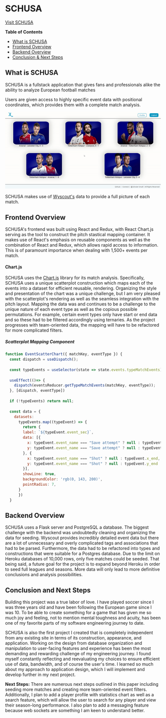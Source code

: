 # SCHUSA
[Visit SCHUSA](http://schusa.herokuapp.com/)

**Table of Contents**
* [What is SCHUSA](#What-is-SCHUSA)
* [Frontend Overview](#frontend-overview)
* [Backend Overview](#backend-overview)
* [Conclusion & Next Steps](#conclusion-and-next-steps)

## What is SCHUSA
SCHUSA is a fullstack application that gives fans and professionals alike the ability to analyze European football matches

Users are given access to highly specific event data with positional coordinates, which provides them with a complete match analysis.

![](/readme-resources/schusa-walkthrough.gif)

SCHUSA makes use of [Wyscout's](https://wyscout.com/) data to provide a full picture of each match.

## Frontend Overview
SCHUSA's frontend was built using React and Redux, with React Chart.js serving as the tool to construct the pitch stastical mapping container. It makes use of React's emphasis on reusable components as well as the combination of React and Redux, which allows rapid access to information. This is of paramount importance when dealing with 1,500+ events per match. 

#### Chart.js
SCHUSA uses the [Chart.js](https://www.chartjs.org/docs/latest/) library for its match analysis. Specifically, SCHUSA uses a unique scatterplot construction which maps each of the events into a dataset for efficient reusable, rendering. Organizing the style and presentation of the chart was a unique challenge, but I am very pleased with the scatterplot's rendering as well as the seamless integration with the pitch layout. Mapping the data was and continues to be a challenge to the unique nature of each event type as well as the copious possible permutations. For example, certain event types only have start or end data and so these had to be filtered accordingly using ternaries. As the project progresses with team-oriented data, the mapping will have to be refactored for more complicated filters.

##### Scatterplot Mapping Component
```jsx
function EventScatterChart({ matchKey, eventType }) {
  const dispatch = useDispatch();

  const typeEvents = useSelector(state => state.events.typeMatchEvents)

  useEffect(()=> {
    dispatch(eventsReducer.getTypeMatchEvents(matchKey, eventType));
  }, [dispatch, eventType])

  if (!typeEvents) return null;

  const data = {
    datasets:
      typeEvents.map((typeEvent) => {
        return {
        label: `${typeEvent.event_sec}`,
        data: [{
          x: typeEvent.event_name === "Save attempt" ? null : typeEvent.x_start,
          y: typeEvent.event_name === "Save attempt" ? null : typeEvent.y_start,
        }, {
          x: typeEvent.event_name === "Shot" ? null : typeEvent.x_end,
          y: typeEvent.event_name === "Shot" ? null : typeEvent.y_end
        }],
        showLine: true,
        backgroundColor: 'rgb(0, 143, 200)',
        pointRadius: 7,
      }
      })
  }
```

## Backend Overview
SCHUSA uses a Flask server and PostgreSQL a database. The biggest challenge with the backend was undoubtedly cleaning and organizing the data for seeding. Wyscout provides incredibly detailed event data but there are a lot of unnecessary and overly complicated tags and associations that had to be parsed. Furthermore, the data had to be refactored into types and constructions that were suitable for a Postgres database. Due to the limit on Heroku databases of 10,000 rows, only five matches could be seeded. That being said, a future goal for the project is to expand beyond Heroku in order to seed full leagues and seasons. More data will only lead to more definitive conclusions and analysis possibilities.

## Conclusion and Next Steps

Building this project was a true labor of love. I have played soccer since I was three years old and have been following the European game since I was 10. To be able to create something for a game that has given me so much joy and feeling, not to mention mental toughness and acuity, has been one of my favorite parts of my software engineering journey to date.

SCHUSA is also the first project I created that is completely independent from any existing site in terms of its construction, appearance, and application. Working on the design from database organization and manipulation to user-facing features and experience has been the most demanding and rewarding challenge of my engineering journey. I found myself constantly reflecting and reevaluating my choices to ensure efficient use of data, bandwidth, and of course the user's time. I learned so much about my approach to application design, which I will implement and develop further in my next project.

**Next Steps:** There are numerous next steps outlined in this paper including seeding more matches and creating more team-oriented event filters. Additionally, I plan to add a player profile with statistics chart as well as a search feature, which will allow the user to search for any player and view their season-long performance. I also plan to add a messaging feature because web sockets are something I am keen to understand better.
